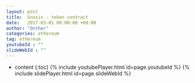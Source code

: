 ```yaml
---
layout: post
title:  Gnosis - token contract
date:   2017-03-01 00:00:00 +09:00
author: "Onther"
categories: ethereum
tag: ethereum
youtubeId : ""
slideWebId : ""
---
```

* content
{:toc}
{% include youtubePlayer.html id=page.youtubeId %}
{% include slidePlayer.html id=page.slideWebId %}

